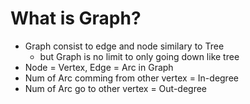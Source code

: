 # What is Graph?
* Graph consist to edge and node similary to Tree 
    - but Graph is no limit to only going down like tree
* Node = Vertex, Edge = Arc in Graph
* Num of Arc comming from other vertex  = In-degree
* Num of Arc go to other vertex  = Out-degree